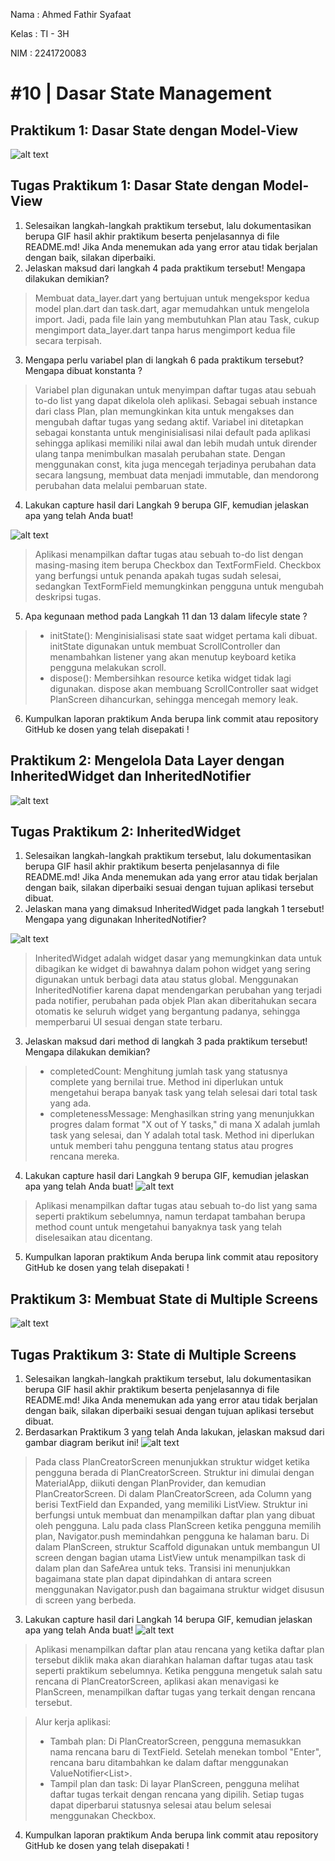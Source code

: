 Nama    : Ahmed Fathir Syafaat

Kelas   : TI - 3H

NIM     : 2241720083

# #10 | Dasar State Management

## Praktikum 1: Dasar State dengan Model-View
![alt text](assets/images/P1.gif)

## Tugas Praktikum 1: Dasar State dengan Model-View
1. Selesaikan langkah-langkah praktikum tersebut, lalu dokumentasikan berupa GIF hasil akhir praktikum beserta penjelasannya di file README.md! Jika Anda menemukan ada yang error atau tidak berjalan dengan baik, silakan diperbaiki.
2. Jelaskan maksud dari langkah 4 pada praktikum tersebut! Mengapa dilakukan demikian?
> Membuat data_layer.dart yang bertujuan untuk mengekspor kedua model plan.dart dan task.dart, agar memudahkan untuk mengelola import. Jadi, pada file lain yang membutuhkan Plan atau Task, cukup mengimport data_layer.dart tanpa harus mengimport kedua file secara terpisah.

3. Mengapa perlu variabel plan di langkah 6 pada praktikum tersebut? Mengapa dibuat konstanta ?
> Variabel plan digunakan untuk menyimpan daftar tugas atau sebuah to-do list yang dapat dikelola oleh aplikasi. Sebagai sebuah instance dari class Plan, plan memungkinkan kita untuk mengakses dan mengubah daftar tugas yang sedang aktif. Variabel ini ditetapkan sebagai konstanta untuk menginisialisasi nilai default pada aplikasi sehingga aplikasi memiliki nilai awal dan lebih mudah untuk dirender ulang tanpa menimbulkan masalah perubahan state. Dengan menggunakan const, kita juga mencegah terjadinya perubahan data secara langsung, membuat data menjadi immutable, dan mendorong perubahan data melalui pembaruan state.

4. Lakukan capture hasil dari Langkah 9 berupa GIF, kemudian jelaskan apa yang telah Anda buat!

![alt text](assets/images/P1L9.gif)

> Aplikasi menampilkan daftar tugas atau sebuah to-do list dengan masing-masing item berupa Checkbox dan TextFormField. Checkbox yang berfungsi untuk penanda apakah tugas sudah selesai, sedangkan TextFormField memungkinkan pengguna untuk mengubah deskripsi tugas. 

5. Apa kegunaan method pada Langkah 11 dan 13 dalam lifecyle state ?
> - initState(): Menginisialisasi state saat widget pertama kali dibuat. initState digunakan untuk membuat ScrollController dan menambahkan listener yang akan menutup keyboard ketika pengguna melakukan scroll.
> - dispose(): Membersihkan resource ketika widget tidak lagi digunakan. dispose akan membuang ScrollController saat widget PlanScreen dihancurkan, sehingga mencegah memory leak.

6. Kumpulkan laporan praktikum Anda berupa link commit atau repository GitHub ke dosen yang telah disepakati !

## Praktikum 2: Mengelola Data Layer dengan InheritedWidget dan InheritedNotifier
![alt text](assets/images/P2.gif)

## Tugas Praktikum 2: InheritedWidget
1. Selesaikan langkah-langkah praktikum tersebut, lalu dokumentasikan berupa GIF hasil akhir praktikum beserta penjelasannya di file README.md! Jika Anda menemukan ada yang error atau tidak berjalan dengan baik, silakan diperbaiki sesuai dengan tujuan aplikasi tersebut dibuat.
2. Jelaskan mana yang dimaksud InheritedWidget pada langkah 1 tersebut! Mengapa yang digunakan InheritedNotifier?

![alt text](assets/images/P2L1.png)

> InheritedWidget adalah widget dasar yang memungkinkan data untuk dibagikan ke widget di bawahnya dalam pohon widget yang sering digunakan untuk berbagi data atau status global. Menggunakan InheritedNotifier karena dapat mendengarkan perubahan yang terjadi pada notifier, perubahan pada objek Plan akan diberitahukan secara otomatis ke seluruh widget yang bergantung padanya, sehingga memperbarui UI sesuai dengan state terbaru.

3. Jelaskan maksud dari method di langkah 3 pada praktikum tersebut! Mengapa dilakukan demikian?
> - completedCount: Menghitung jumlah task yang statusnya complete yang bernilai true. Method ini diperlukan untuk mengetahui berapa banyak task yang telah selesai dari total task yang ada.
> - completenessMessage: Menghasilkan string yang menunjukkan progres dalam format "X out of Y tasks," di mana X adalah jumlah task yang selesai, dan Y adalah total task. Method ini diperlukan untuk memberi tahu pengguna tentang status atau progres rencana mereka.

4. Lakukan capture hasil dari Langkah 9 berupa GIF, kemudian jelaskan apa yang telah Anda buat!
![alt text](assets/images/P2.gif)

> Aplikasi menampilkan daftar tugas atau sebuah to-do list yang sama seperti praktikum sebelumnya, namun terdapat tambahan berupa method count untuk mengetahui banyaknya task yang telah diselesaikan atau dicentang.

5. Kumpulkan laporan praktikum Anda berupa link commit atau repository GitHub ke dosen yang telah disepakati !

## Praktikum 3: Membuat State di Multiple Screens
![alt text](assets/images/P3.gif)

## Tugas Praktikum 3: State di Multiple Screens
1. Selesaikan langkah-langkah praktikum tersebut, lalu dokumentasikan berupa GIF hasil akhir praktikum beserta penjelasannya di file README.md! Jika Anda menemukan ada yang error atau tidak berjalan dengan baik, silakan diperbaiki sesuai dengan tujuan aplikasi tersebut dibuat.
2. Berdasarkan Praktikum 3 yang telah Anda lakukan, jelaskan maksud dari gambar diagram berikut ini!
![alt text](assets/images/soal_P3.png)

> Pada class PlanCreatorScreen menunjukkan struktur widget ketika pengguna berada di PlanCreatorScreen. Struktur ini dimulai dengan MaterialApp, diikuti dengan PlanProvider, dan kemudian PlanCreatorScreen. Di dalam PlanCreatorScreen, ada Column yang berisi TextField dan Expanded, yang memiliki ListView. Struktur ini berfungsi untuk membuat dan menampilkan daftar plan yang dibuat oleh pengguna. Lalu pada class PlanScreen ketika pengguna memilih plan, Navigator.push memindahkan pengguna ke halaman baru. Di dalam PlanScreen, struktur Scaffold digunakan untuk membangun UI screen dengan bagian utama ListView untuk menampilkan task di dalam plan dan SafeArea untuk teks. Transisi ini menunjukkan bagaimana state plan dapat dipindahkan di antara screen menggunakan Navigator.push dan bagaimana struktur widget disusun di screen yang berbeda.

3. Lakukan capture hasil dari Langkah 14 berupa GIF, kemudian jelaskan apa yang telah Anda buat!
![alt text](assets/images/P3.gif)

> Aplikasi menampilkan daftar plan atau rencana yang ketika daftar plan tersebut diklik maka akan diarahkan halaman daftar tugas atau task seperti praktikum sebelumnya. Ketika pengguna mengetuk salah satu rencana di PlanCreatorScreen, aplikasi akan menavigasi ke PlanScreen, menampilkan daftar tugas yang terkait dengan rencana tersebut.

> Alur kerja aplikasi:
> - Tambah plan: Di PlanCreatorScreen, pengguna memasukkan nama rencana baru di TextField. Setelah menekan tombol "Enter", rencana baru ditambahkan ke dalam daftar menggunakan ValueNotifier<List<Plan>>.
> - Tampil plan dan task: Di layar PlanScreen, pengguna melihat daftar tugas terkait dengan rencana yang dipilih. Setiap tugas dapat diperbarui statusnya selesai atau belum selesai menggunakan Checkbox.

4. Kumpulkan laporan praktikum Anda berupa link commit atau repository GitHub ke dosen yang telah disepakati !